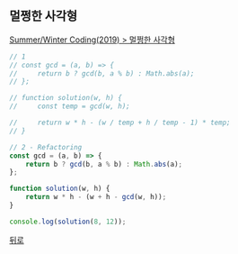 ## 멀쩡한 사각형

[Summer/Winter Coding(2019) > 멀쩡한 사각형](https://programmers.co.kr/learn/courses/30/lessons/62048)

``` js
// 1
// const gcd = (a, b) => {
//     return b ? gcd(b, a % b) : Math.abs(a);
// };

// function solution(w, h) {
//     const temp = gcd(w, h);

//     return w * h - (w / temp + h / temp - 1) * temp;
// }

// 2 - Refactoring
const gcd = (a, b) => {
    return b ? gcd(b, a % b) : Math.abs(a);
};

function solution(w, h) {
    return w * h - (w + h - gcd(w, h));
}

console.log(solution(8, 12));
```

[뒤로](https://github.com/SeongYongLee/TIL/tree/main/AlgorithmProgrammers)
